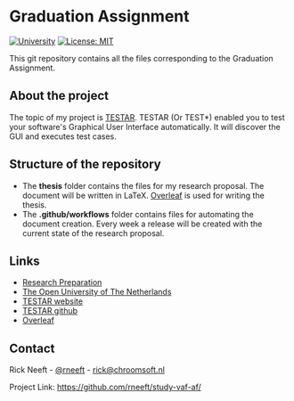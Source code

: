 # Graduation Assignment

[![University](https://img.shields.io/static/v1?label=University&message=Open%20Universiteit&color=E4010B)](https://www.ou.nl)
[![License: MIT](https://img.shields.io/badge/License-MIT-yellow.svg)](https://opensource.org/licenses/MIT)

This git repository contains all the files corresponding to the Graduation Assignment.

## About the project
The topic of my project is [TESTAR](https://testar.org/). TESTAR (Or TEST*) enabled you to test your software's Graphical User Interface automatically. It will discover the GUI and executes test cases. 

## Structure of the repository
- The **thesis** folder contains the files for my research proposal. The document will be written in LaTeX. [Overleaf](https://www.overleaf.com) is used for writing the thesis.
- The **.github/workflows** folder contains files for automating the document creation. Every week a release will be created with the current state of the research proposal.  

## Links
- [Research Preparation](https://github.com/rneeft/study-vaf-af)
- [The Open University of The Netherlands](https://www.ou.nl)
- [TESTAR website](https://testar.org/)
- [TESTAR github](https://github.com/TESTARtool/TESTAR_dev)
- [Overleaf](https://www.overleaf.com)

## Contact
Rick Neeft - [@rneeft](https://twitter.com/rneeft) - [rick@chroomsoft.nl](mailto:rick@chroomsoft.nl)

Project Link:  https://github.com/rneeft/study-vaf-af/
